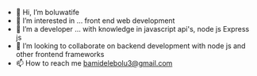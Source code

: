 - 👋 Hi, I’m boluwatife 
- 👀 I’m interested in ...  front end web development 
- 🌱 I’m a developer ... with knowledge in javascript api's, node js Express js 
- 💞️ I’m looking to collaborate on backend development with node js and other frontend frameworks
- 📫 How to reach me bamidelebolu3@gmail.com

<!---
boluwatife234/boluwatife234 is a ✨ special ✨ repository because its `README.md` (this file) appears on your GitHub profile.
You can click the Preview link to take a look at your changes.
--->
